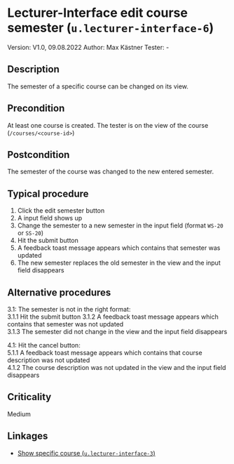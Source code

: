 # Lecturer-Interface edit course semester (`u.lecturer-interface-6`)


Version: V1.0, 09.08.2022
Author: Max Kästner
Tester: -

## Description

The semester of a specific course can be changed on its view.

## Precondition

At least one course is created. The tester is on the view of the course (`/courses/<course-id>`)

## Postcondition

The semester of the course was changed to the new entered semester.

## Typical procedure

1. Click the edit semester button
2. A input field shows up
3. Change the semester to a new semester in the input field (format `WS-20` or `SS-20`)
4. Hit the submit button
5. A feedback toast message appears which contains that semester was updated
6. The new semester replaces the old semester in the view and the input field disappears

## Alternative procedures

3.1: The semester is not in the right format: \
    3.1.1 Hit the submit button
    3.1.2 A feedback toast message appears which contains that semester was not updated \
    3.1.3 The semester did not change in the view and the input field disappears

4.1: Hit the cancel button: \
    5.1.1 A feedback toast message appears which contains that course description was not updated \
    4.1.2 The course description was not updated in the view and the input field disappears 

## Criticality

Medium

## Linkages

- [Show specific course (`u.lecturer-interface-3`)](u-lecturer-interface-03-show-specific-course.md)